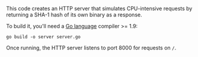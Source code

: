 This code creates an HTTP server that simulates CPU-intensive requests by returning a SHA-1 hash of its own binary as a response.

To build it, you'll need a [Go language](https://golang.org/) compiler >= 1.9:

```
go build -o server server.go
```

Once running, the HTTP server listens to port 8000 for requests on `/`.
